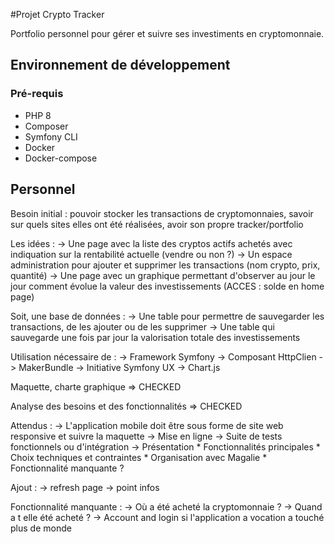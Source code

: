 #Projet Crypto Tracker

Portfolio personnel pour gérer et suivre ses investiments en cryptomonnaie.

## Environnement de développement

### Pré-requis

* PHP 8
* Composer
* Symfony CLI
* Docker
* Docker-compose




## Personnel ##

Besoin initial : pouvoir stocker les transactions de cryptomonnaies, savoir sur quels sites elles ont été réalisées, avoir son propre tracker/portfolio

Les idées :
-> Une page avec la liste des cryptos actifs achetés avec indiquation sur la rentabilité actuelle (vendre ou non ?)
-> Un espace administration pour ajouter et supprimer les transactions (nom crypto, prix, quantité)
-> Une page avec un graphique permettant d'observer au jour le jour comment évolue la valeur des investissements (ACCES : solde en home page)

Soit, une base de données :
-> Une table pour permettre de sauvegarder les transactions, de les ajouter ou de les supprimer
-> Une table qui sauvegarde une fois par jour la valorisation totale des investissements 

Utilisation nécessaire de :
-> Framework Symfony
-> Composant HttpClien
-> MakerBundle 
-> Initiative Symfony UX -> Chart.js

Maquette, charte graphique => CHECKED

Analyse des besoins et des fonctionnalités => CHECKED

Attendus :
-> L'application mobile doit être sous forme de site web responsive et suivre la maquette
-> Mise en ligne
-> Suite de tests fonctionnels ou d'intégration
-> Présentation 
    * Fonctionnalités principales
    * Choix techniques et contraintes
    * Organisation avec Magalie
    * Fonctionnalité manquante ?

Ajout :
-> refresh page 
-> point infos

Fonctionnalité manquante :
-> Où a été acheté la cryptomonnaie ?
-> Quand a t elle été acheté ?
-> Account and login si l'application a vocation a touché plus de monde
